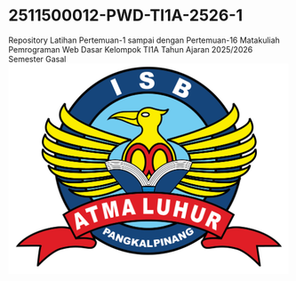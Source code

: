 # 2511500012-PWD-TI1A-2526-1
Repository Latihan Pertemuan-1 sampai dengan Pertemuan-16 
 Matakuliah Pemrograman Web Dasar
  Kelompok TI1A 
  Tahun Ajaran 2025/2026 
  Semester Gasal
  ![logo ISBAL](logoisbal.png)